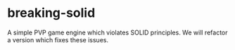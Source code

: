 # breaking-solid

A simple PVP game engine which violates SOLID principles. We will refactor a version which fixes these issues.
